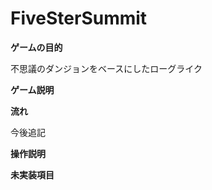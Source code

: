 # FiveSterSummit

**ゲームの目的**

不思議のダンジョンをベースにしたローグライク

**ゲーム説明**

**流れ**

今後追記

**操作説明**





**未実装項目**




